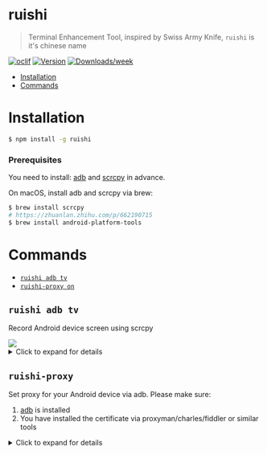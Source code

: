 ruishi
=================
> Terminal Enhancement Tool, inspired by Swiss Army Knife, `ruishi` is it's chinese name


[![oclif](https://img.shields.io/badge/cli-oclif-brightgreen.svg)](https://oclif.io)
[![Version](https://img.shields.io/npm/v/ruishi.svg)](https://npmjs.org/package/ruishi)
[![Downloads/week](https://img.shields.io/npm/dw/ruishi.svg)](https://npmjs.org/package/ruishi)

<!-- toc -->
* [Installation](#installation)
* [Commands](#commands)
<!-- tocstop -->
# Installation
```bash
$ npm install -g ruishi
```
### Prerequisites
You need to install: [adb](https://developer.android.com/tools/adb) and [scrcpy](https://github.com/Genymobile/scrcpy) in advance.

On macOS, install adb and scrcpy via brew:
```bash
$ brew install scrcpy
# https://zhuanlan.zhihu.com/p/662190715
$ brew install android-platform-tools
```

# Commands
<!-- commands -->
* [`ruishi adb tv`](#ruishi-adb-tv)
* [`ruishi-proxy on`](#ruishi-proxy)

## `ruishi adb tv`

Record Android device screen using scrcpy

<img src="https://i0.hdslb.com/bfs/archive/edce271400deef9848467834ec6c8893bb2b68db.jpg@518w_290h_1c_!web-video-share-cover.avif" />

<details>
<summary>Click to expand for details</summary>

```bash
USAGE
  $ ruishi adb tv [--audio] [--display]

FLAGS
  --[no-]audio    Whether to include audio during recording
  --[no-]display  Whether to display the screen during recording

DESCRIPTION
  Record Android device screen using scrcpy

EXAMPLES
  $ ruishi adb tv
  Start recording, video will be saved in the current directory

  $ ruishi adb tv --no-display
  Start recording without displaying the screen, video will be saved in the current directory

  $ ruishi adb tv --no-audio
  Start recording without audio, video will be saved in the current directory
```

_See code: [src/commands/adb/tv.ts](https://github.com/odb/ruishi/blob/v0.0.13/src/commands/adb/tv.ts)_

</details>

## `ruishi-proxy`
Set proxy for your Android device via adb. Please make sure:
1. [adb](https://developer.android.com/tools/adb) is installed
2. You have installed the certificate via proxyman/charles/fiddler or similar tools

<details>
<summary>Click to expand for details</summary>

```bash
Usage
  $ ruishi-proxy on [port] # Enable proxy, default port is 9090
  $ ruishi-proxy off # Disable proxy
```
</details>